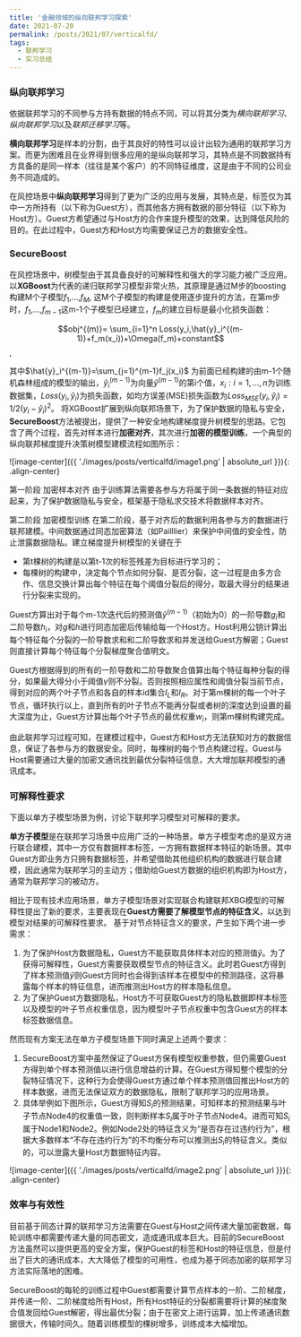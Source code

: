 ```yaml
---
title: '金融领域的纵向联邦学习探索'
date: 2021-07-20
permalink: /posts/2021/07/verticalfd/
tags:
  - 联邦学习
  - 实习总结
---
```




### 纵向联邦学习

依据联邦学习的不同参与方持有数据的特点不同，可以将其分类为*横向联邦学习*、*纵向联邦学习*以及*联邦迁移学习*等。

**横向联邦学习**是样本的分割，由于其良好的特性可以设计出较为通用的联邦学习方案。而更为困难且在业界得到很多应用的是纵向联邦学习，其特点是不同数据持有方具备的是同一样本（往往是某个客户）的不同特征维度，这是由于不同的公司业务不同造成的。

在风控场景中**纵向联邦学习**得到了更为广泛的应用与发展，其特点是，标签仅为其中一方所持有（以下称为Guest方），而其他各方拥有数据的部分特征（以下称为Host方）。Guest方希望通过与Host方的合作来提升模型的效果，达到降低风险的目的。在此过程中，Guest方和Host方均需要保证己方的数据安全性。


### SecureBoost

在风控场景中，树模型由于其具备良好的可解释性和强大的学习能力被广泛应用。以**XGBoost**为代表的递归联邦学习模型非常火热，其原理是通过M步的boosting构建M个子模型$f_1$,…,$f_M$, 这M个子模型的构建是使用逐步提升的方法，在第m步时，$f_1$,…,$f_{m-1}$这m-1个子模型已经建立，$f_m$的建立目标是最小化损失函数：

$$obj^{(m)}= \sum_{i=1}^n Loss(y_i,\hat{y}_i^{(m-1)}+f_m(x_i))+\Omega(f_m)+constant$$,

其中$\hat{y}_i^{(m-1)}=\sum_{j=1}^{m-1}f_j(x_i)$  为前面已经构建的由m-1个随机森林组成的模型的输出，$\hat{y}_i^{(m-1)}$为向量$\hat{y}^{(m-1)}$的第i个值，${x_i:i=1,…,n}$为训练数据集，$Loss(y_i,\hat{y}_i)$为损失函数，如均方误差(MSE)损失函数为$Loss_{MSE} (y_i,\hat{y}_i)=1/2(y_i-\hat{y}_i)^2$。
将XGBoost扩展到纵向联邦场景下，为了保护数据的隐私与安全，**SecureBoost**方法被提出，提供了一种安全地构建梯度提升树模型的思路。它包含了两个过程，首先对样本进行**加密对齐**，其次进行**加密的模型训练**，一个典型的纵向联邦梯度提升决策树模型建模流程如图所示：

![image-center]({{ './images/posts/verticalfd/image1.png' | absolute_url }}){: .align-center}

第一阶段  加密样本对齐
由于训练算法需要各参与方将属于同一条数据的特征对应起来，为了保护数据隐私与安全，框架基于隐私求交技术将数据样本对齐。

第二阶段  加密模型训练
在第二阶段，基于对齐后的数据利用各参与方的数据进行联邦建模。中间数据通过同态加密算法（如Pailllier）来保护中间值的安全性，防止泄露数据隐私。建立梯度提升树模型的关键在于
- 第t棵树的构建是以第t-1次的标签残差为目标进行学习的；
- 每棵树的构建中，决定每个节点如何分裂、是否分裂，这一过程是由多方合作、信息交换计算出每个特征在每个阈值分裂后的得分，取最大得分的结果进行分裂来实现的。

Guest方算出对于每个m-1次迭代后的预测值$\hat{y}^{(m-1)}$（初始为0）的一阶导数$g_i$和二阶导数$h_i$，对$g$和$h$进行同态加密后传输给每一个Host方。Host利用公钥计算出每个特征每个分裂的一阶导数求和和二阶导数求和并发送给Guest方解密；Guest则直接计算每个特征每个分裂梯度聚合值明文。

Guest方根据得到的所有的一阶导数和二阶导数聚合值算出每个特征每种分裂的得分，如果最大得分小于阈值$\gamma$则不分裂。否则按照相应属性和阈值分裂当前节点，得到对应的两个叶子节点和各自的样本id集合$I_L$和$I_R$。对于第m棵树的每一个叶子节点，循环执行以上，直到所有的叶子节点不能再分裂或者树的深度达到设置的最大深度为止，Guest方计算出每个叶子节点的最优权重$w_i$，则第m棵树构建完成。

由此联邦学习过程可知，在建模过程中，Guest方和Host方无法获知对方的数据信息，保证了各参与方的数据安全。同时，每棵树的每个节点构建过程，Guest与Host需要通过大量的加密文通讯找到最优分裂特征信息，大大增加联邦模型的通讯成本。


### 可解释性要求

下面以单方子模型场景为例，讨论下联邦学习模型对可解释的要求。

**单方子模型**是在联邦学习场景中应用广泛的一种场景。单方子模型考虑的是双方进行联合建模，其中一方仅有数据样本标签，一方拥有数据样本特征的新场景。其中Guest方即业务方只拥有数据标签，并希望借助其他组织机构的数据进行联合建模，因此通常为联邦学习的主动方；借助给Guest方数据的组织机构即为Host方，通常为联邦学习的被动方。

相比于现有技术应用场景，单方子模型场景对实现联合构建联邦XBG模型的可解释性提出了新的要求，主要表现在**Guest方需要了解模型节点的特征含义**，以达到模型对结果的可解释性要求。
基于对节点特征含义的要求，产生如下两个进一步需求：
1. 为了保护Host方数据隐私，Guest方不能获取具体样本对应的预测值$\hat{y}$。为了获得可解释性，Guest方需要获取模型节点的特征含义。此时若Guest方得到了样本预测值$\hat{y}$则Guest方同时也会得到该样本在模型中的预测路径，这将暴露每个样本的特征信息，进而推测出Host方的样本隐私信息。
2. 为了保护Guest方数据隐私，Host方不可获取Guest方的隐私数据即样本标签以及模型的叶子节点权重信息，因为模型叶子节点权重中包含Guest方的样本标签数据信息。
   
然而现有方案无法在单方子模型场景下同时满足上述两个要求：
1. SecureBoost方案中虽然保证了Guest方保有模型权重参数，但仍需要Guest方得到单个样本预测值以进行信息增益的计算。在Guest方得知整个模型的分裂特征情况下，这种行为会使得Guest方通过单个样本预测值回推出Host方的样本数据，进而无法保证双方的数据隐私，限制了联邦学习的应用场景。
2. 具体举例如下图所示，Guest方得知$S_i$的预测结果，可知样本的预测结果与叶子节点Node4的权重值一致，则判断样本$S_i$属于叶子节点Node4。进而可知$S_i$属于Node1和Node2。例如Node2处的特征含义为“是否存在过违约行为”，根据大多数样本“不存在违约行为”的不均衡分布可以推测出$S_i$的特征含义。类似的，可以泄露大量Host方数据特征内容。
   
![image-center]({{ './images/posts/verticalfd/image2.png' | absolute_url }}){: .align-center}

### 效率与有效性

目前基于同态计算的联邦学习方法需要在Guest与Host之间传递大量加密数据，每轮训练中都需要传递大量的同态密文，造成通讯成本巨大。目前的SecureBoost方法虽然可以提供更高的安全方案，保护Guest的标签和Host的特征信息，但是付出了巨大的通讯成本，大大降低了模型的可用性，也成为基于同态加密的联邦学习方法实际落地的困难。

SecureBoost的每轮的训练过程中Guest都需要计算节点样本的一阶、二阶梯度，并传递一阶、二阶梯度给所有Host，所有Host特征的分裂都需要将计算的梯度聚合值发回给Guest解密，得出最优分裂；由于在密文上进行运算，加上传递通讯数据很大，传输时间久。随着训练模型的棵树增多，训练成本大幅增加。 

